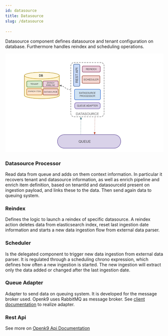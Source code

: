 ```yaml
---
id: datasource
title: Datasource
slug: /datasource

---
```


Datasource component defines datasource and tenant configuration on database. Furthermore handles reindex and scheduling
operations.

![img](../../static/img/datasource.png)

### Datasource Processor

Read data from queue and adds on them context information. In particular it recovers tenant and datasource information,
as well as enrich pipeline and enrich item definition, based on tenantId and datasourceId present on ingestion payload,
and links these to the data. Then send again data to queuing system.

### Reindex

Defines the logic to launch a reindex of specific datasource. A reindex action deletes data from elasticsearch index,
reset last ingestion date information and starts a new data ingestion flow from external data parser.

### Scheduler

Is the delegated component to trigger new data ingestion from external data parser. It is regulated through a scheduling
chrono expression, which defines how often a new ingestion is started. The new ingestion will extract only the data
added or changed after the last ingestion date.

### Queue Adapter

Adapter to send data on queuing system. It is developed for the message broker used. Openk9 uses RabbitMQ
as message broker. See [client documentation](https://www.rabbitmq.com/clients.html) to realize adapter.

### Rest Api

See more on [Openk9 Api Documentation](/docs/api/datasource-api-overwiew)
